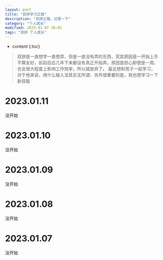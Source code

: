 ```yaml
---
layout: post
title: "双拼学习之路"
description: "双拼之路，记录一下"
category: "个人成长"
modified: 2023-01-07 10:01
tags: "双拼 个人成长"
---
```

* content
{:toc}

> 双拼是一直想学一直想弄，但是一直没有弄的东西，究其原因是一开始上手不算友好。前前后后几年下来都没有真正开始弄。原因是担心即使是一周，也会很大程度上影响工作效率，所以就放弃了。
最近想和孩子一起学习，对于他来说，用什么输入法其实无所谓，另外很重要的是，我也想学习一下新技能

<!-- more -->
# 2023.01.11
没开始 

# 2023.01.10 
没开始

# 2023.01.09 
没开始

# 2023.01.08
没开始

# 2023.01.07 
没开始

